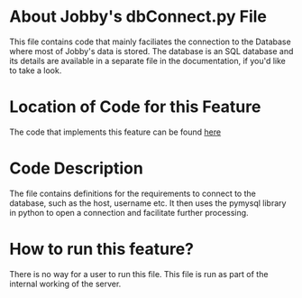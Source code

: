 # About Jobby's dbConnect.py File
This file contains code that mainly faciliates the connection to the Database where most of Jobby's data is stored. The database is an SQL database and its details are available in a separate file in the documentation, if you'd like to take a look.


# Location of Code for this Feature
The code that implements this feature can be found [here](https://github.com/sak007/Jobby/blob/documentation/code/Scraper/dbConnect.py)

# Code Description

The file contains definitions for the requirements to connect to the database, such as the host, username etc. It then uses the pymysql library in python to open a connection and facilitate further processing.

# How to run this feature?
There is no way for a user to run this file. This file is run as part of the internal working of the server.